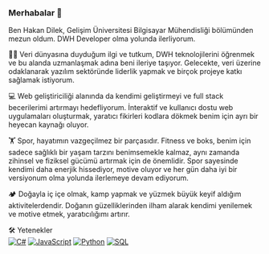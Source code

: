 ### Merhabalar 👋

Ben Hakan Dilek, Gelişim Üniversitesi Bilgisayar Mühendisliği bölümünden mezun oldum. DWH Developer olma yolunda ilerliyorum.

👨‍💻 Veri dünyasına duyduğum ilgi ve tutkum, DWH teknolojilerini öğrenmek ve bu alanda uzmanlaşmak adına beni ileriye taşıyor. Gelecekte, veri üzerine odaklanarak yazılım sektöründe liderlik yapmak ve birçok projeye katkı sağlamak istiyorum.

💻 Web geliştiriciliği alanında da kendimi geliştirmeyi ve full stack becerilerimi artırmayı hedefliyorum. İnteraktif ve kullanıcı dostu web uygulamaları oluşturmak, yaratıcı fikirleri kodlara dökmek benim için ayrı bir heyecan kaynağı oluyor.

🏋️ Spor, hayatımın vazgeçilmez bir parçasıdır. Fitness ve boks, benim için sadece sağlıklı bir yaşam tarzını benimsemekle kalmaz, aynı zamanda zihinsel ve fiziksel gücümü artırmak için de önemlidir. Spor sayesinde kendimi daha enerjik hissediyor, motive oluyor ve her gün daha iyi bir versiyonum olma yolunda ilerlemeye devam ediyorum.

🏕️ Doğayla iç içe olmak, kamp yapmak ve yüzmek büyük keyif aldığım aktivitelerdendir. Doğanın güzelliklerinden ilham alarak kendimi yenilemek ve motive etmek, yaratıcılığımı artırır.

🛠️ Yetenekler
<br/>
[![C#](https://img.shields.io/badge/-C%23-%23239120?style=flat-square&logo=c-sharp&logoColor=white&logoSize=100)](https://docs.microsoft.com/en-us/dotnet/csharp/)
[![JavaScript](https://img.shields.io/badge/-JavaScript-%23FFD700?style=flat-square&logo=javascript&logoColor=white&logoSize=100)](https://developer.mozilla.org/en-US/docs/Web/JavaScript)
[![Python](https://img.shields.io/badge/-Python-%23FFD700?style=flat-square&logo=python&logoColor=white&logoSize=100)](https://www.python.org/)
[![SQL](https://img.shields.io/badge/-SQL-%23FFA500?style=flat-square&logo=sql&logoColor=white&logoSize=250)](https://www.w3schools.com/sql/)


